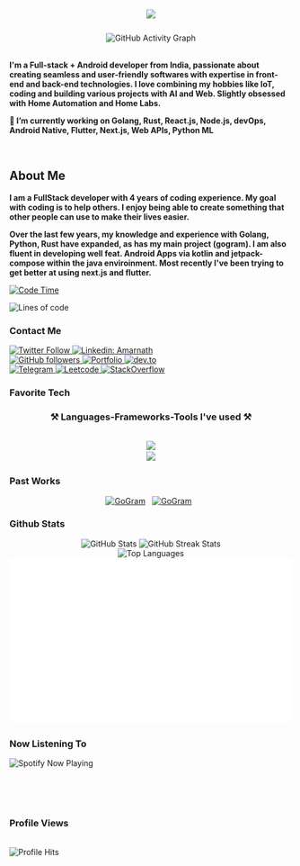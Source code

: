 <div align="r">

<h1 align="center"><img src='https://readme-typing-svg.herokuapp.com/?font=Righteous&size=38&center=true&vCenter=true&width=1600&height=70&duration=6000&lines=Hello+There!+%F0%9F%91%8B+I%27m+Amarnath'></h1>
<div align="center">
  <img src="https://github-readme-activity-graph.vercel.app/graph?username=AmarnathCJD&theme=high-contrast&height=250" alt="GitHub Activity Graph">
</div>
<br/>

<p><b>I'm a Full-stack + Android developer from India, passionate about creating seamless and user-friendly softwares with expertise in front-end and back-end technologies. I love combining my hobbies like IoT, coding and building various projects with AI and Web. Slightly obsessed with Home Automation and Home Labs.

🔭 I’m currently working on Golang, Rust, React.js, Node.js, devOps, Android Native, Flutter, Next.js, Web APIs, Python ML
  </b></p>
<br>

<h2>About Me</h2>

<p><b>I am a FullStack developer with 4 years of coding experience.
My goal with coding is to help others. I enjoy being able to create something that other people can use to make their lives easier.

Over the last few years, my knowledge and experience with Golang, Python, Rust have expanded, as has my main project (gogram). I am also fluent in developing well feat. Android Apps via kotlin and jetpack-compose within the java enviroinment. Most recently I've been trying to get better at using next.js and flutter.
</b></p>

[![Code Time](https://wakatime.com/badge/user/10d55880-38a5-4eda-91a6-9a041dc78976.svg)](https://wakatime.com/@10d55880-38a5-4eda-91a6-9a041dc78976)

![Lines of code](https://img.shields.io/badge/From%20Hello%20World%20I%27ve%20Written-10.3%20million%20lines%20of%20code-blue)


<h3 align="left">Contact Me</h3>
<a href="https://twitter.com/ama_xnath">
    <img src="https://img.shields.io/badge/Twitter-1DA1F2?style=for-the-badge&logo=twitter&logoColor=white" alt="Twitter Follow">
</a>
<a href="https://www.linkedin.com/in/amarnathcdj/">
    <img src="https://img.shields.io/badge/LinkedIn-0077B5?style=for-the-badge&logo=linkedin&logoColor=white" alt="Linkedin: Amarnath">
</a>
<br>
<a href="https://www.github.com/amarnathcjd">
    <img src="https://img.shields.io/badge/GitHub-100000?style=for-the-badge&logo=github&logoColor=white" alt="GitHub followers">
</a>
<a href="http://axmar.tech">
    <img src="https://img.shields.io/badge/website-000000?style=for-the-badge&logo=About.me&logoColor=white" alt="Portfolio">
</a>
<a href="https://dev.to/amarnathcjd">
    <img src="https://img.shields.io/badge/dev.to-0A0A0A?style=for-the-badge&logo=devdotto&logoColor=white" alt="dev.to">
</a>
<br>
<a href="https://tx.me/roseloverx">
    <img src="https://img.shields.io/badge/-Telegram-0077B5?style=for-the-badge&logo=telegram&logoColor=white" alt="Telegram">
</a>
<a href="https://leetcode.com/roseloverx/">
    <img src="https://img.shields.io/badge/-GitLab-FFA116?style=for-the-badge&logo=gitlab&logoColor=black" alt="Leetcode">
</a>
<a href="https://stackoverflow.com/users/20273276">
    <img src="https://img.shields.io/badge/STKOverflow-%23E34F26?style=for-the-badge&logo=stackoverflow&logoColor=white" alt="StackOverflow">
</a>


<h3 align="left"">Favorite Tech</h2>

<h3 align="center">⚒️ Languages-Frameworks-Tools I've used ⚒️</h3>
<br/>
<div align="center">
    <img src="https://skillicons.dev/icons?i=golang,python,rust,typescript,mongodb,kotlin,nextjs,androidstudio" />
    <br/>
    <img src="https://skillicons.dev/icons?i=flutter,docker,heroku,javascript,react,vue,tensorflow,html,css" /><br>
</div>


<div align='center'>
<h3 align="left">Past Works</h2>

[![GoGram](https://github-readme-stats-alpha-snowy-32.vercel.app/api/pin/?username=amarnathcjd&repo=gogram&theme=dark)](https://github.com/amarnathcjd/gogram) &nbsp;
[![GoGram](https://github-readme-stats-alpha-snowy-32.vercel.app/api/pin/?username=amarnathcjd&repo=cloudtorrent&theme=dark)](https://github.com/amarnathcjd/cloudtorrent) &nbsp;

<h3 align="left">Github Stats</h2>

<img src="https://github-readme-stats-alpha-snowy-32.vercel.app/api?username=amarnathcjd&show_icons=true&theme=transparent&hide_border=true&count_private=true&include_all_commits=true" alt="GitHub Stats">
<img src="https://github-readme-streak-stats.herokuapp.com/?user=amarnathcjd&theme=dark&hide_border=true" alt="GitHub Streak Stats"><br/>
<img src="https://github-readme-stats-alpha-snowy-32.vercel.app/api/top-langs/?username=amarnathcjd&theme=dark&include_all_commits=true&count_private=true&layout=compact&langs_count=10&hide_border=true" alt="Top Languages">
<img src="https://raw.githubusercontent.com/amarnathcjd/github-stats/master/generated/overview.svg#gh-dark-mode-only" alt="Github Visual Stats"><br/>
</div>

<h3 align="left">Now Listening To</h3> 
<img src="https://spotify-now-playing-psi-silk.vercel.app/api/current-playing?svg=true" alt="Spotify Now Playing">

<br/><br/><br/>
<h3 align='left'>Profile Views</h3>
<br/>
<img alt="Profile Hits" src="https://moe-counter.glitch.me/get/@amarnathcjd">

